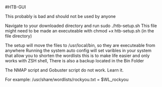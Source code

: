 #HTB-GUI

This probably is bad and should not be used by anyone

Navigate to your downloaded directory and run sudo ./htb-setup.sh
This file might need to be made an executeable with chmod +x htb-setup.sh (in the file directory)

The setup will move the files to /usr/local/bin, so they are executeable from anywhere
Running the system auto config will set varibles in your system that allow you to shorten the wordlists 
this is to make life easier and only works with ZSH shell, There is also a backup located in the Bin Folder

The NMAP script and Gobuster script do not work. Learn it. 



For example:
 /usr/share/wordlists/rockyou.txt = $WL_rockyou